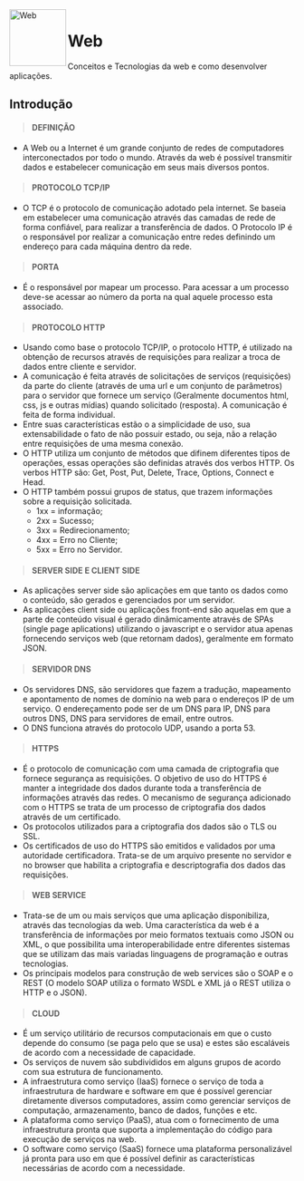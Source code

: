 <div style="display:inline_block">
    <img align="left" height="100" width="100" alt="Web" src="https://www.pngall.com/wp-content/uploads/4/World-Wide-Web-PNG-Image-File.png">
</div>

# Web
Conceitos e Tecnologias da web e como desenvolver aplicações.

## Introdução

> #### DEFINIÇÃO
* A Web ou a Internet é um grande conjunto de redes de computadores interconectados por todo o mundo. Através da web é possível transmitir dados e estabelecer comunicação em seus mais diversos pontos.

> #### PROTOCOLO TCP/IP
* O TCP é o protocolo de comunicação adotado pela internet. Se baseia em estabelecer uma comunicação através das camadas de rede de forma confiável, para realizar a transferência de dados. O Protocolo IP é o responsável por realizar a comunicação entre redes definindo um endereço para cada máquina dentro da rede.

> #### PORTA
* É o responsável por mapear um processo. Para acessar a um processo deve-se acessar ao número da porta na qual aquele processo esta associado.

> #### PROTOCOLO HTTP
* Usando como base o protocolo TCP/IP, o protocolo HTTP, é utilizado na obtenção de recursos através de requisições para realizar a troca de dados entre cliente e servidor.
* A comunicação é feita através de solicitações de serviços (requisições) da parte do cliente (através de uma url e um conjunto de parâmetros) para o servidor que fornece um serviço (Geralmente documentos html, css, js e outras mídias) quando solicitado (resposta). A comunicação é feita de forma individual.
* Entre suas características estão o a simplicidade de uso, sua extensabilidade o fato de não possuir estado, ou seja, não a relação entre requisições de uma mesma conexão.
* O HTTP utiliza um conjunto de métodos que difinem diferentes tipos de operações, essas operações são definidas através dos verbos HTTP. Os verbos HTTP são: Get, Post, Put, Delete, Trace, Options, Connect e Head.
* O HTTP também possui grupos de status, que trazem informações sobre a requisição solicitada.
    - 1xx = informação;
    - 2xx = Sucesso;
    - 3xx = Redirecionamento;
    - 4xx = Erro no Cliente;
    - 5xx = Erro no Servidor.

> #### SERVER SIDE E CLIENT SIDE
* As aplicações server side são aplicações em que tanto os dados como o conteúdo, são gerados e gerenciados por um servidor.
* As aplicações client side ou aplicações front-end são aquelas em que a parte de conteúdo visual é gerado dinâmicamente através de SPAs (single page aplications) utilizando o javascript e o servidor atua apenas fornecendo serviços web (que retornam dados), geralmente em formato JSON.

> #### SERVIDOR DNS
* Os servidores DNS, são servidores que fazem a tradução, mapeamento e apontamento de nomes de domínio na web para o endereços IP de um serviço. O endereçamento pode ser de um DNS para IP, DNS para outros DNS, DNS para servidores de email, entre outros.
* O DNS funciona através do protocolo UDP, usando a porta 53.

> #### HTTPS
* É o protocolo de comunicação com uma camada de criptografia que fornece segurança as requisições. O objetivo de uso do HTTPS é manter a integridade dos dados durante toda a transferência de informações através das redes. O mecanismo de segurança adicionado com o HTTPS se trata de um processo de criptografia dos dados através de um certificado.
* Os protocolos utilizados para a criptografia dos dados são o TLS ou SSL.
* Os certificados de uso do HTTPS são emitidos e validados por uma autoridade certificadora. Trata-se de um arquivo presente no servidor e no browser que habilita a criptografia e descriptografia dos dados das requisições.

> #### WEB SERVICE
* Trata-se de um ou mais serviços que uma aplicação disponibiliza, através das tecnologias da web. Uma característica da web é a transferência de informações por meio formatos textuais como JSON ou XML, o que possibilita uma interoperabilidade entre diferentes sistemas que se utilizam das mais variadas linguagens de programação e outras tecnologias.
* Os principais modelos para construção de web services são o SOAP e o REST (O modelo SOAP utiliza o formato WSDL e XML já o REST utiliza o HTTP e o JSON).

> #### CLOUD
* É um serviço utilitário de recursos computacionais em que o custo depende do consumo (se paga pelo que se usa) e estes são escaláveis de acordo com a necessidade de capacidade. 
* Os serviços de nuvem são subdivididos em alguns grupos de acordo com sua estrutura de funcionamento. 
*  A infraestrutura como serviço (IaaS) fornece o serviço de toda a infraestrutura de hardware e software em que é possível gerenciar diretamente diversos computadores, assim como gerenciar serviços de computação, armazenamento, banco de dados, funções e etc.
*  A plataforma como serviço (PaaS), atua com o fornecimento de uma infraestrutura pronta que suporta a implementação do código para execução de serviços na web.
*  O software como serviço (SaaS) fornece uma plataforma personalizável já pronta para uso em que é possível definir as características necessárias de acordo com a necessidade.